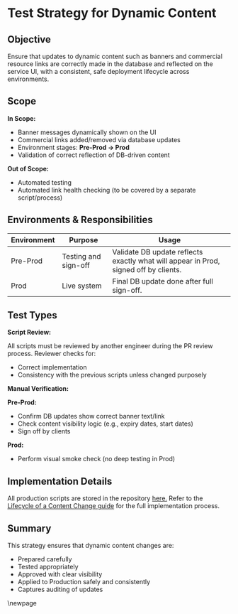 ﻿# Test Strategy for Dynamic Content

## Objective

Ensure that updates to dynamic content such as banners and commercial resource links are correctly made in the database and reflected on the service UI, with a consistent, safe deployment lifecycle across environments.

## Scope

**In Scope:**

- Banner messages dynamically shown on the UI
- Commercial links added/removed via database updates
- Environment stages: **Pre-Prod → Prod**
- Validation of correct reflection of DB-driven content

**Out of Scope:**

- Automated testing
- Automated link health checking (to be covered by a separate script/process)

## Environments & Responsibilities

| Environment | Purpose              | Usage                                                                 |
|-------------|----------------------|------------------------------------------------------------------------|
| Pre-Prod    | Testing and sign-off | Validate DB update reflects exactly what will appear in Prod, signed off by clients. |
| Prod        | Live system          | Final DB update done after full sign-off.                             |

## Test Types

**Script Review:**

All scripts must be reviewed by another engineer during the PR review process.
Reviewer checks for:

- Correct implementation
- Consistency with the previous scripts unless changed purposely

 **Manual Verification:**

**Pre-Prod:**

- Confirm DB updates show correct banner text/link
- Check content visibility logic (e.g., expiry dates, start dates)
- Sign off by clients

**Prod:**

- Perform visual smoke check (no deep testing in Prod)

## Implementation Details

All production scripts are stored in the repository [here.](../../scripts/content)
Refer to the [Lifecycle of a Content Change guide](../developers/15_Implementation-Guide-for-Dynamic-content-changes.md)
for the full implementation process.

## Summary

This strategy ensures that dynamic content changes are:

- Prepared carefully
- Tested appropriately
- Approved with clear visibility
- Applied to Production safely and consistently
- Captures auditing of updates

<!-- Leave the rest of this page blank -->
\newpage
